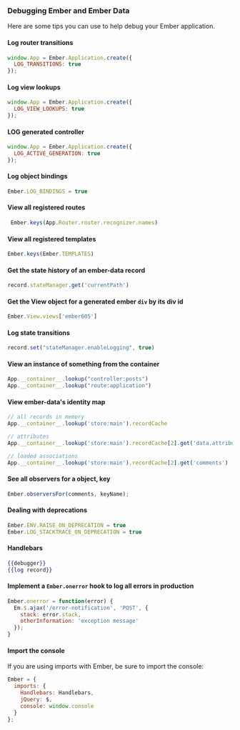 ### Debugging Ember and Ember Data

Here are some tips you can use to help debug your Ember application.

#### Log router transitions

```javascript
window.App = Ember.Application.create({
  LOG_TRANSITIONS: true
});
```

#### Log view lookups

```javascript
window.App = Ember.Application.create({
  LOG_VIEW_LOOKUPS: true
});
```

#### LOG generated controller 

```javascript
window.App = Ember.Application.create({
  LOG_ACTIVE_GENERATION: true
});
```

#### Log object bindings

```javascript
Ember.LOG_BINDINGS = true
```

#### View all registered routes

```javascript
 Ember.keys(App.Router.router.recognizer.names)
 ```

#### View all registered templates

 ```javascript
Ember.keys(Ember.TEMPLATES)
 ```

#### Get the state history of an ember-data record

```javascript
record.stateManager.get('currentPath')
```

#### Get the View object for a generated ember `div` by its div id

```javascript
Ember.View.views['ember605']
```

#### Log state transitions

```javascript
record.set("stateManager.enableLogging", true)
```

#### View an instance of something from the container

```javascript
App.__container__.lookup("controller:posts")
App.__container__.lookup("route:application")
```

#### View ember-data's identity map

```javascript
// all records in memory
App.__container__.lookup('store:main').recordCache 

// attributes
App.__container__.lookup('store:main').recordCache[2].get('data.attributes')

// loaded associations
App.__container__.lookup('store:main').recordCache[2].get('comments')
```

#### See all observers for a object, key

```javascript
Ember.observersFor(comments, keyName);
```

#### Dealing with deprecations

```javascript
Ember.ENV.RAISE_ON_DEPRECATION = true
Ember.LOG_STACKTRACE_ON_DEPRECATION = true
```

#### Handlebars

```handlebars
{{debugger}}
{{log record}}
```

#### Implement a `Ember.onerror` hook to log all errors in production

```javascript
Ember.onerror = function(error) {
  Em.$.ajax('/error-notification', 'POST', {
    stack: error.stack,
    otherInformation: 'exception message'
  });
}
```

#### Import the console

If you are using imports with Ember, be sure to import the console:

```javascript
Ember = {
  imports: {
    Handlebars: Handlebars,
    jQuery: $,
    console: window.console
  }
};
```
